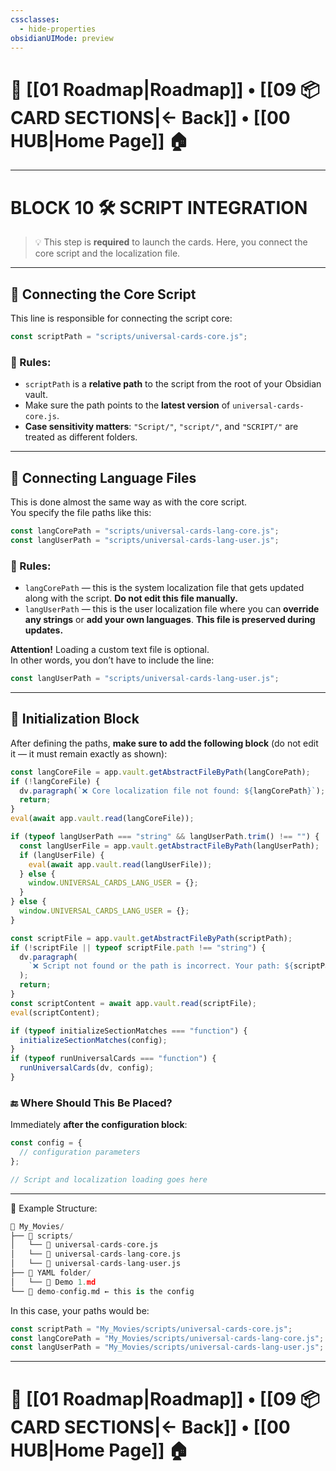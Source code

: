 ```yaml
---
cssclasses:
  - hide-properties
obsidianUIMode: preview
---
```


# 🧭 [[01 Roadmap|Roadmap]] • [[09 📦 CARD SECTIONS|← Back]] • [[00 HUB|Home Page]] 🏠

---

# BLOCK 10 🛠️ SCRIPT INTEGRATION

> 💡 This step is **required** to launch the cards. Here, you connect the core script and the localization file.

---

## 🔹 Connecting the Core Script

This line is responsible for connecting the script core:

```js
const scriptPath = "scripts/universal-cards-core.js";
```

### 📌 Rules:

- `scriptPath` is a **relative path** to the script from the root of your Obsidian vault.
- Make sure the path points to the **latest version** of `universal-cards-core.js`.
- **Case sensitivity matters**: `"Script/"`, `"script/"`, and `"SCRIPT/"` are treated as different folders.

---

## 🔹 Connecting Language Files

This is done almost the same way as with the core script.  
You specify the file paths like this:

```js
const langCorePath = "scripts/universal-cards-lang-core.js";
const langUserPath = "scripts/universal-cards-lang-user.js";
```

### 📌 Rules:

- `langCorePath` — this is the system localization file that gets updated along with the script. **Do not edit this file manually.**
- `langUserPath` — this is the user localization file where you can **override any strings** or **add your own languages**. **This file is preserved during updates.**

**Attention!** Loading a custom text file is optional.  
In other words, you don’t have to include the line:

```js
const langUserPath = "scripts/universal-cards-lang-user.js";
```

---

## 🔧 Initialization Block

After defining the paths, **make sure to add the following block** (do not edit it — it must remain exactly as shown):

```js
const langCoreFile = app.vault.getAbstractFileByPath(langCorePath);
if (!langCoreFile) {
  dv.paragraph(`❌ Core localization file not found: ${langCorePath}`);
  return;
}
eval(await app.vault.read(langCoreFile));

if (typeof langUserPath === "string" && langUserPath.trim() !== "") {
  const langUserFile = app.vault.getAbstractFileByPath(langUserPath);
  if (langUserFile) {
    eval(await app.vault.read(langUserFile));
  } else {
    window.UNIVERSAL_CARDS_LANG_USER = {};
  }
} else {
  window.UNIVERSAL_CARDS_LANG_USER = {};
}

const scriptFile = app.vault.getAbstractFileByPath(scriptPath);
if (!scriptFile || typeof scriptFile.path !== "string") {
  dv.paragraph(
    `❌ Script not found or the path is incorrect. Your path: ${scriptPath}`
  );
  return;
}
const scriptContent = await app.vault.read(scriptFile);
eval(scriptContent);

if (typeof initializeSectionMatches === "function") {
  initializeSectionMatches(config);
}
if (typeof runUniversalCards === "function") {
  runUniversalCards(dv, config);
}
```

### 🔚 Where Should This Be Placed?

Immediately **after the configuration block**:

```js
const config = {
  // configuration parameters
};

// Script and localization loading goes here
```

---

🧪 Example Structure:

```py
📁 My_Movies/
├── 📁 scripts/
│   └── 📄 universal-cards-core.js
│   └── 📄 universal-cards-lang-core.js
│   └── 📄 universal-cards-lang-user.js
├── 📁 YAML folder/
│   └── 📄 Demo 1.md
└── 📄 demo-config.md ← this is the config
```

In this case, your paths would be:

```js
const scriptPath = "My_Movies/scripts/universal-cards-core.js";
const langCorePath = "My_Movies/scripts/universal-cards-lang-core.js";
const langUserPath = "My_Movies/scripts/universal-cards-lang-user.js";
```

---

# 🧭 [[01 Roadmap|Roadmap]] • [[09 📦 CARD SECTIONS|← Back]] • [[00 HUB|Home Page]] 🏠
